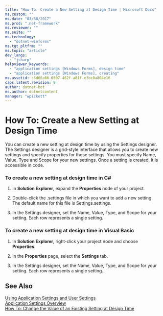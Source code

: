 ```yaml
---
title: "How To: Create a New Setting at Design Time | Microsoft Docs"
ms.custom: ""
ms.date: "03/30/2017"
ms.prod: ".net-framework"
ms.reviewer: ""
ms.suite: ""
ms.technology: 
  - "dotnet-winforms"
ms.tgt_pltfrm: ""
ms.topic: "article"
dev_langs: 
  - "jsharp"
helpviewer_keywords: 
  - "application settings [Windows Forms], design time"
  - "application settings [Windows Forms], creating"
ms.assetid: c5d60a66-6507-462f-a81f-e3bc0a804e16
caps.latest.revision: 9
author: dotnet-bot
ms.author: dotnetcontent
manager: "wpickett"
---
```

# How To: Create a New Setting at Design Time
You can create a new setting at design time by using the Settings designer. The Settings designer is a grid-style interface that allows you to create new settings and specify properties for those settings. You must specify Name, Value, Type and Scope for your new settings. Once a setting is created, it is accessible in code.  
  
### To create a new setting at design time in C#  
  
1.  In **Solution Explorer**, expand the **Properties** node of your project.  
  
2.  Double-click the .settings file in which you want to add a new setting. The default name for this file is Settings.settings.  
  
3.  In the Settings designer, set the Name, Value, Type, and Scope for your setting. Each row represents a single setting.  
  
### To create a new setting at design time in Visual Basic  
  
1.  In **Solution Explorer**, right-click your project node and choose **Properties**.  
  
2.  In the **Properties** page, select the **Settings** tab.  
  
3.  In the Settings designer, set the Name, Value, Type, and Scope for your setting. Each row represents a single setting.  
  
## See Also  
 [Using Application Settings and User Settings](../../../../docs/framework/winforms/advanced/using-application-settings-and-user-settings.md)   
 [Application Settings Overview](../../../../docs/framework/winforms/advanced/application-settings-overview.md)   
 [How To: Change the Value of an Existing Setting at Design Time](../../../../docs/framework/winforms/advanced/how-to-change-the-value-of-an-existing-setting-at-design-time.md)